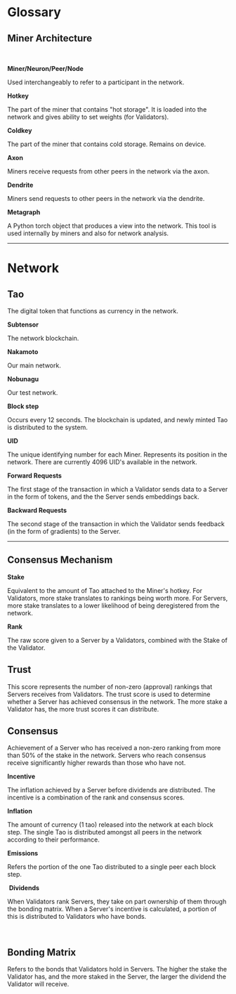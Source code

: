 # Glossary


## Miner Architecture 
​

**Miner/Neuron/Peer/Node**

Used interchangeably to refer to a participant in the network. 
​

**Hotkey**

The part of the miner that contains "hot storage". It is loaded into the network and gives ability to set weights (for Validators). 
​

**Coldkey**

The part of the miner that contains cold storage. Remains on device.
​

**Axon**

Miners receive requests from other peers in the network via the axon.
​

**Dendrite** 

Miners send requests to other peers in the network via the dendrite. 
​

**Metagraph**

A Python torch object that produces a view into the network. This tool is used internally by miners and also for network analysis. 

---
# Network 


## Tao 

The digital token that functions as currency in the network. 
​

**Subtensor**

The network blockchain. 
​

**Nakamoto** 

Our main network. 
​

**Nobunagu** 

Our test network. 
​

**Block step** 

Occurs every 12 seconds. The blockchain is updated, and newly minted Tao is distributed to the system. 
​

**UID** 

The unique identifying number for each Miner. Represents its position in the network. There are currently 4096 UID's available in the network. 
​

**Forward Requests** 

The first stage of the transaction in which a Validator sends data to a Server in the form of tokens, and the the Server sends embeddings back. 
​

**Backward Requests**

The second stage of the transaction in which the Validator sends feedback (in the form of gradients) to the Server.

---

## Consensus Mechanism


**Stake**

Equivalent to the amount of Tao attached to the Miner's hotkey. For Validators, more stake translates to rankings being worth more. For Servers, more stake translates to a lower likelihood of being deregistered from the network. 
​

**Rank**

The raw score given to a Server by a Validators, combined with the Stake of the Validator. 
​

## Trust

This score represents the number of non-zero (approval) rankings that Servers receives from Validators. The trust score is used to determine whether a Server has achieved consensus in the network. The more stake a Validator has, the more trust scores it can distribute. 
​

## Consensus


Achievement of a Server who has received a non-zero ranking from more than 50% of the stake in the network. Servers who reach consensus receive significantly higher rewards than those who have not. 
​

**Incentive** 

The inflation achieved by a Server before dividends are distributed. The incentive is a combination of the rank and consensus scores. 
​

**Inflation**

The amount of currency (1 tao) released into the network at each block step. The single Tao is distributed amongst all peers in the network according to their performance.
​

**Emissions**

Refers the portion of the one Tao distributed to a single peer each block step.

​
**Dividends**

When Validators rank Servers, they take on part ownership of them through the bonding matrix. When a Server's incentive is calculated, a portion of this is distributed to Validators who have bonds.

​
## <a class="header" href="#bonding-matrix"></a> Bonding Matrix

Refers to the bonds that Validators hold in Servers. The higher the stake the Validator has, and the more staked in the Server, the larger the dividend the Validator will receive. 
​
​